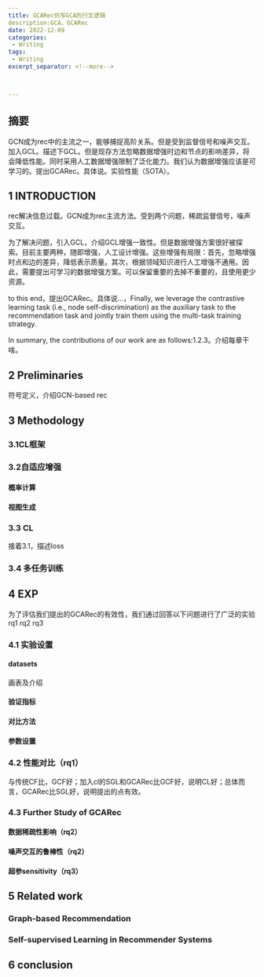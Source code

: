 ```yaml
---
title: GCARec仿写GCA的行文逻辑
description:GCA，GCARec
date: 2022-12-09
categories:
 - Writing
tags:
 - Writing
excerpt_separator: <!--more--> 



---
```


## 摘要

GCN成为rec中的主流之一，能够捕捉高阶关系。但是受到监督信号和噪声交互。加入GCL。描述下GCL。但是现存方法忽略数据增强时边和节点的影响差异，将会降低性能。同时采用人工数据增强限制了泛化能力。我们认为数据增强应该是可学习的。提出GCARec。具体说。实验性能（SOTA）。

## 1 INTRODUCTION

rec解决信息过载。GCN成为rec主流方法。受到两个问题，稀疏监督信号，噪声交互。

为了解决问题，引入GCL，介绍GCL增强一致性。但是数据增强方案很好被探索。目前主要两种，随即增强，人工设计增强。这些增强有局限：首先，忽略增强时点和边的差异，降低表示质量。其次，根据领域知识进行人工增强不通用。因此，需要提出可学习的数据增强方案。可以保留重要的去掉不重要的，且使用更少资源。

to this end，提出GCARec。具体说...，Finally, we leverage the contrastive learning task (i.e., node
self-discrimination) as the auxiliary task to the recommendation task and jointly train them using the multi-task training strategy.

In summary, the contributions of our work are as follows:1.2.3。介绍每章干啥。

## 2 Preliminaries

符号定义，介绍GCN-based rec

## 3 Methodology

### 3.1CL框架

### 3.2自适应增强

#### 概率计算

#### 视图生成

### 3.3 CL

接着3.1，描述loss

### 3.4 多任务训练

## 4 EXP

为了评估我们提出的GCARec的有效性，我们通过回答以下问题进行了广泛的实验rq1 rq2 rq3

### 4.1 实验设置

#### datasets

画表及介绍

#### 验证指标

#### 对比方法

#### 参数设置

### 4.2 性能对比（rq1）

与传统CF比，GCF好；加入cl的SGL和GCARec比GCF好，说明CL好；总体而言，GCARec比SGL好，说明提出的点有效。

### 4.3 Further Study of GCARec

#### 数据稀疏性影响（rq2）

#### 噪声交互的鲁棒性（rq2）

#### 超参sensitivity（rq3）

## 5 Related work

### Graph-based Recommendation

### Self-supervised Learning in Recommender Systems

## 6 conclusion
